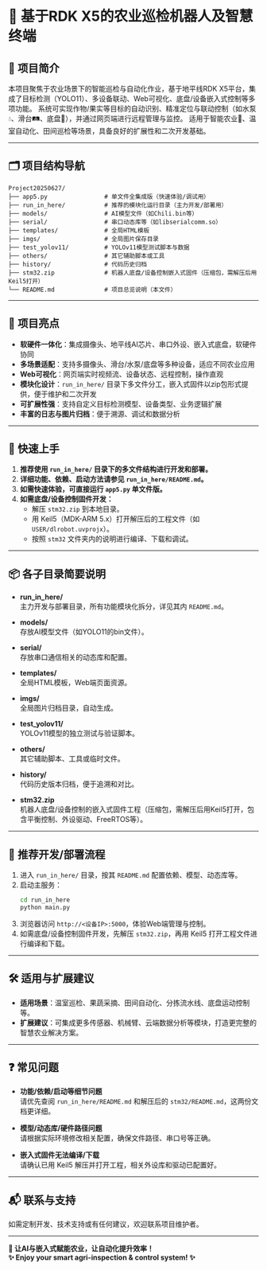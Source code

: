 # 🤖 基于RDK X5的农业巡检机器人及智慧终端

## 📖 项目简介

本项目聚焦于农业场景下的智能巡检与自动化作业，基于地平线RDK X5平台，集成了目标检测（YOLO11）、多设备联动、Web可视化、底盘/设备嵌入式控制等多项功能。
系统可实现作物/果实等目标的自动识别、精准定位与联动控制（如水泵💧、滑台🛤️、底盘🚜），并通过网页端进行远程管理与监控。
适用于智能农业🌱、温室自动化、田间巡检等场景，具备良好的扩展性和二次开发基础。

---

## 🗂️ 项目结构导航

```
Project20250627/
├── app5.py                # 单文件全集成版（快速体验/调试用）
├── run_in_here/           # 推荐的模块化运行目录（主力开发/部署用）
├── models/                # AI模型文件（如Chili.bin等）
├── serial/                # 串口动态库等（如libserialcomm.so）
├── templates/             # 全局HTML模板
├── imgs/                  # 全局图片保存目录
├── test_yolov11/          # YOLOv11模型测试脚本与数据
├── others/                # 其它辅助脚本或工具
├── history/               # 代码历史归档
├── stm32.zip              # 机器人底盘/设备控制嵌入式固件（压缩包，需解压后用Keil5打开）
└── README.md              # 项目总览说明（本文件）
```

---

## 🌟 项目亮点

- **软硬件一体化**：集成摄像头、地平线AI芯片、串口外设、嵌入式底盘，软硬件协同
- **多场景适配**：支持多摄像头、滑台/水泵/底盘等多种设备，适应不同农业应用
- **Web可视化**：网页端实时视频流、设备状态、远程控制，操作直观
- **模块化设计**：`run_in_here/` 目录下多文件分工，嵌入式固件以zip包形式提供，便于维护和二次开发
- **可扩展性强**：支持自定义目标检测模型、设备类型、业务逻辑扩展
- **丰富的日志与图片归档**：便于溯源、调试和数据分析

---

## 🚩 快速上手

1. **推荐使用 `run_in_here/` 目录下的多文件结构进行开发和部署。**
2. **详细功能、依赖、启动方法请参见 `run_in_here/README.md`。**
3. **如需快速体验，可直接运行 `app5.py` 单文件版。**
4. **如需底盘/设备控制固件开发：**
   - 解压 `stm32.zip` 到本地目录。
   - 用 Keil5（MDK-ARM 5.x）打开解压后的工程文件（如 `USER/dlrobot.uvprojx`）。
   - 按照 `stm32` 文件夹内的说明进行编译、下载和调试。

---

## 📦 各子目录简要说明

- **run_in_here/**  
  主力开发与部署目录，所有功能模块化拆分，详见其内 `README.md`。

- **models/**  
  存放AI模型文件（如YOLO11的bin文件）。

- **serial/**  
  存放串口通信相关的动态库和配置。

- **templates/**  
  全局HTML模板，Web端页面资源。

- **imgs/**  
  全局图片归档目录，自动生成。

- **test_yolov11/**  
  YOLOv11模型的独立测试与验证脚本。

- **others/**  
  其它辅助脚本、工具或临时文件。

- **history/**  
  代码历史版本归档，便于追溯和对比。

- **stm32.zip**  
  机器人底盘/设备控制的嵌入式固件工程（压缩包，需解压后用Keil5打开，包含平衡控制、外设驱动、FreeRTOS等）。

---

## 🧭 推荐开发/部署流程

1. 进入 `run_in_here/` 目录，按其 `README.md` 配置依赖、模型、动态库等。
2. 启动主服务：  
   ```bash
   cd run_in_here
   python main.py
   ```
3. 浏览器访问 `http://<设备IP>:5000`，体验Web端管理与控制。
4. 如需底盘/设备控制固件开发，先解压 `stm32.zip`，再用 Keil5 打开工程文件进行编译和下载。

---

## 🛠️ 适用与扩展建议

- **适用场景**：温室巡检、果蔬采摘、田间自动化、分拣流水线、底盘运动控制等。
- **扩展建议**：可集成更多传感器、机械臂、云端数据分析等模块，打造更完整的智慧农业解决方案。

---

## ❓ 常见问题

- **功能/依赖/启动等细节问题**  
  请优先查阅 `run_in_here/README.md` 和解压后的 `stm32/README.md`，这两份文档更详细。

- **模型/动态库/硬件路径问题**  
  请根据实际环境修改相关配置，确保文件路径、串口号等正确。

- **嵌入式固件无法编译/下载**  
  请确认已用 Keil5 解压并打开工程，相关外设库和驱动已配置好。

---

## 📬 联系与支持

如需定制开发、技术支持或有任何建议，欢迎联系项目维护者。

---

**🌱 让AI与嵌入式赋能农业，让自动化提升效率！**  
**✨ Enjoy your smart agri-inspection & control system! ✨** 
